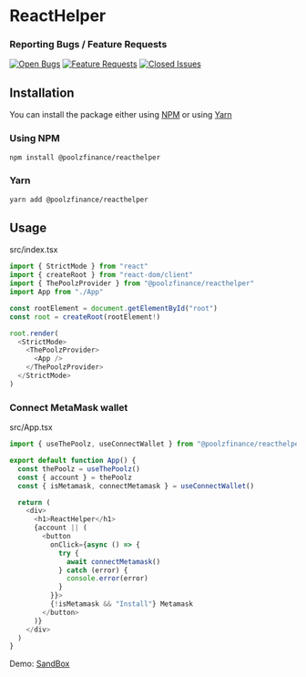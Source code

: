 # ReactHelper

### Reporting Bugs / Feature Requests

[![Open Bugs](https://img.shields.io/github/issues/The-Poolz/PoolzReactHelper/bug?color=d73a4a&label=bugs)](https://github.com/The-Poolz/PoolzReactHelper/issues?q=is%3Aissue+is%3Aopen+label%3Abug)
[![Feature Requests](https://img.shields.io/github/issues/The-Poolz/PoolzReactHelper/feature-request?color=ff9001&label=feature%20requests)](https://github.com/The-Poolz/PoolzReactHelper/issues?q=is%3Aissue+label%3Afeature-request+is%3Aopen)
[![Closed Issues](https://img.shields.io/github/issues-closed/The-Poolz/PoolzReactHelper?color=%2325CC00&label=issues%20closed)](https://github.com/The-Poolz/PoolzReactHelper/issues?q=is%3Aissue+is%3Aclosed+)

## Installation

You can install the package either using [NPM](https://www.npmjs.com/package/@poolzfinance/reacthelper) or using [Yarn](https://yarnpkg.com/package/@poolzfinance/reacthelper)

### Using NPM

```bash
npm install @poolzfinance/reacthelper
```

### Yarn

```bash
yarn add @poolzfinance/reacthelper
```

## Usage

src/index.tsx

```typescript
import { StrictMode } from "react"
import { createRoot } from "react-dom/client"
import { ThePoolzProvider } from "@poolzfinance/reacthelper"
import App from "./App"

const rootElement = document.getElementById("root")
const root = createRoot(rootElement!)

root.render(
  <StrictMode>
    <ThePoolzProvider>
      <App />
    </ThePoolzProvider>
  </StrictMode>
)
```

### Connect MetaMask wallet

src/App.tsx

```typescript
import { useThePoolz, useConnectWallet } from "@poolzfinance/reacthelper"

export default function App() {
  const thePoolz = useThePoolz()
  const { account } = thePoolz
  const { isMetamask, connectMetamask } = useConnectWallet()

  return (
    <div>
      <h1>ReactHelper</h1>
      {account || (
        <button
          onClick={async () => {
            try {
              await connectMetamask()
            } catch (error) {
              console.error(error)
            }
          }}>
          {!isMetamask && "Install"} Metamask
        </button>
      )}
    </div>
  )
}
```

Demo: [SandBox](https://codesandbox.io/s/reacthelper-t9vhd5)
